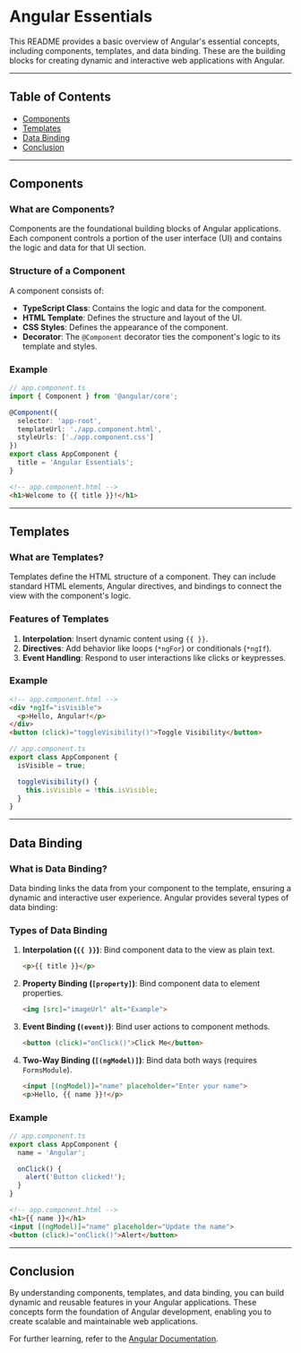# Angular Essentials

This README provides a basic overview of Angular's essential concepts, including components, templates, and data binding. These are the building blocks for creating dynamic and interactive web applications with Angular.

---

## Table of Contents
- [Components](#components)
- [Templates](#templates)
- [Data Binding](#data-binding)
- [Conclusion](#conclusion)

---

## Components

### What are Components?
Components are the foundational building blocks of Angular applications. Each component controls a portion of the user interface (UI) and contains the logic and data for that UI section.

### Structure of a Component
A component consists of:
- **TypeScript Class**: Contains the logic and data for the component.
- **HTML Template**: Defines the structure and layout of the UI.
- **CSS Styles**: Defines the appearance of the component.
- **Decorator**: The `@Component` decorator ties the component's logic to its template and styles.

### Example
```typescript
// app.component.ts
import { Component } from '@angular/core';

@Component({
  selector: 'app-root',
  templateUrl: './app.component.html',
  styleUrls: ['./app.component.css']
})
export class AppComponent {
  title = 'Angular Essentials';
}
```

```html
<!-- app.component.html -->
<h1>Welcome to {{ title }}!</h1>
```

---

## Templates

### What are Templates?
Templates define the HTML structure of a component. They can include standard HTML elements, Angular directives, and bindings to connect the view with the component's logic.

### Features of Templates
1. **Interpolation**: Insert dynamic content using `{{ }}`.
2. **Directives**: Add behavior like loops (`*ngFor`) or conditionals (`*ngIf`).
3. **Event Handling**: Respond to user interactions like clicks or keypresses.

### Example
```html
<!-- app.component.html -->
<div *ngIf="isVisible">
  <p>Hello, Angular!</p>
</div>
<button (click)="toggleVisibility()">Toggle Visibility</button>
```

```typescript
// app.component.ts
export class AppComponent {
  isVisible = true;

  toggleVisibility() {
    this.isVisible = !this.isVisible;
  }
}
```

---

## Data Binding

### What is Data Binding?
Data binding links the data from your component to the template, ensuring a dynamic and interactive user experience. Angular provides several types of data binding:

### Types of Data Binding
1. **Interpolation (`{{ }}`)**: Bind component data to the view as plain text.
   ```html
   <p>{{ title }}</p>
   ```

2. **Property Binding (`[property]`)**: Bind component data to element properties.
   ```html
   <img [src]="imageUrl" alt="Example">
   ```

3. **Event Binding (`(event)`)**: Bind user actions to component methods.
   ```html
   <button (click)="onClick()">Click Me</button>
   ```

4. **Two-Way Binding (`[(ngModel)]`)**: Bind data both ways (requires `FormsModule`).
   ```html
   <input [(ngModel)]="name" placeholder="Enter your name">
   <p>Hello, {{ name }}!</p>
   ```

### Example
```typescript
// app.component.ts
export class AppComponent {
  name = 'Angular';

  onClick() {
    alert('Button clicked!');
  }
}
```

```html
<!-- app.component.html -->
<h1>{{ name }}</h1>
<input [(ngModel)]="name" placeholder="Update the name">
<button (click)="onClick()">Alert</button>
```

---

## Conclusion
By understanding components, templates, and data binding, you can build dynamic and reusable features in your Angular applications. These concepts form the foundation of Angular development, enabling you to create scalable and maintainable web applications.

For further learning, refer to the [Angular Documentation](https://angular.io/docs).

